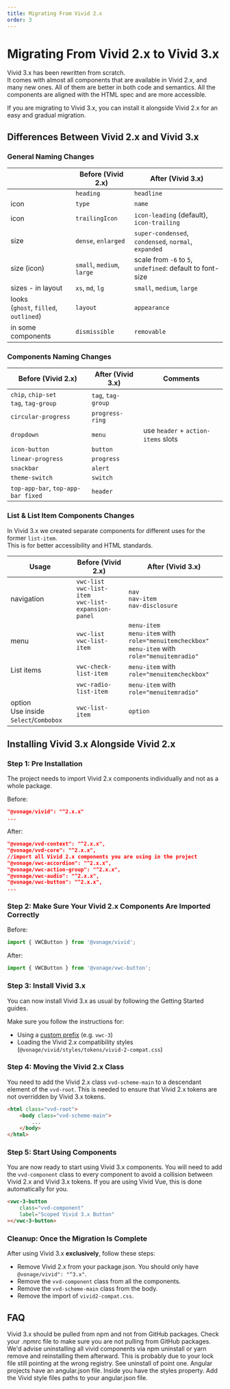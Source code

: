 ```yaml
---
title: Migrating From Vivid 2.x
order: 3
---
```


# Migrating From Vivid 2.x to Vivid 3.x

Vivid 3.x has been rewritten from scratch.<br />It comes with almost all components that are available in Vivid 2.x, and many new ones.
All of them are better in both code and semantics. All the components are aligned with the HTML spec and are more accessible.

If you are migrating to Vivid 3.x, you can install it alongside Vivid 2.x for an easy and gradual migration.

## Differences Between Vivid 2.x and Vivid 3.x

### General Naming Changes

|                                           | Before (Vivid 2.x)         | After (Vivid 3.x)                                              |
| ----------------------------------------- | -------------------------- | -------------------------------------------------------------- |
|                                           | `heading`                  | `headline`                                                     |
| icon                                      | `type`                     | `name`                                                         |
| icon                                      | `trailingIcon`             | `icon-leading` (default), `icon-trailing`                      |
| size                                      | `dense`, `enlarged`        | `super-condensed`, `condensed`, `normal`, `expanded`           |
| size (icon)                               | `small`, `medium`, `large` | scale from `-6` to `5`,<br/> `undefined`: default to font-size |
| sizes - in layout                         | `xs`, `md`, `lg`           | `small`, `medium`, `large`                                     |
| looks<br/>(`ghost`, `filled`, `outlined`) | `layout`                   | `appearance`                                                   |
| in some components                        | `dismissible`              | `removable`                                                    |

### Components Naming Changes

| Before (Vivid 2.x)                        | After (Vivid 3.x)  | Comments                            |
| ----------------------------------------- | ------------------ | ----------------------------------- |
| `chip`, `chip-set`<br/>`tag`, `tag-group` | `tag`, `tag-group` |                                     |
| `circular-progress`                       | `progress-ring`    |                                     |
| `dropdown`                                | `menu`             | use `header` + `action-items` slots |
| `icon-button`                             | `button`           |                                     |
| `linear-progress`                         | `progress`         |                                     |
| `snackbar`                                | `alert`            |                                     |
| `theme-switch`                            | `switch`           |                                     |
| `top-app-bar`, `top-app-bar fixed`        | `header`           |                                     |

### List & List Item Components Changes

In Vivid 3.x we created separate components for different uses for the former `list-item`.  
This is for better accessibility and HTML standards.

| Usage                                      | Before (Vivid 2.x)                                            | After (Vivid 3.x)                                                                                         |
| ------------------------------------------ | ------------------------------------------------------------- | --------------------------------------------------------------------------------------------------------- |
| navigation                                 | `vwc-list`<br/>`vwc-list-item`<br/>`vwc-list-expansion-panel` | `nav`<br/> `nav-item`<br/> `nav-disclosure`                                                               |
| menu                                       | `vwc-list`<br/>`vwc-list-item`                                | `menu-item`<br/> `menu-item` with `role="menuitemcheckbox"` <br/> `menu-item` with `role="menuitemradio"` |
| List items                                 | `vwc-check-list-item`                                         | `menu-item` with `role="menuitemcheckbox"`                                                                |
|                                            | `vwc-radio-list-item`                                         | `menu-item` with `role="menuitemradio"`                                                                   |
| option<br/> Use inside `Select`/`Combobox` | `vwc-list-item`                                               | `option`                                                                                                  |

## Installing Vivid 3.x Alongside Vivid 2.x

### Step 1: Pre Installation

The project needs to import Vivid 2.x components individually and not as a whole package.

Before:

```json
"@vonage/vivid": "^2.x.x"
...
```

After:

```json
"@vonage/vvd-context": "^2.x.x",
"@vonage/vvd-core": "^2.x.x",
//import all Vivid 2.x components you are using in the project
"@vonage/vwc-accordion": "^2.x.x",
"@vonage/vwc-action-group": "^2.x.x",
"@vonage/vwc-audio": "^2.x.x",
"@vonage/vwc-button": "^2.x.x",
...
```

### Step 2: Make Sure Your Vivid 2.x Components Are Imported Correctly

Before:

```js
import { VWCButton } from '@vonage/vivid';
```

After:

```js
import { VWCButton } from '@vonage/vwc-button';
```

### Step 3: Install Vivid 3.x

You can now install Vivid 3.x as usual by following the Getting Started guides.

Make sure you follow the instructions for:

- Using a [custom prefix](/guides/prefix/) (e.g. `vwc-3`)
- Loading the Vivid 2.x compatibility styles (`@vonage/vivid/styles/tokens/vivid-2-compat.css`)

### Step 4: Moving the Vivid 2.x Class

You need to add the Vivid 2.x class `vvd-scheme-main` to a descendant element of the `vvd-root`.
This is needed to ensure that Vivid 2.x tokens are not overridden by Vivid 3.x tokens.

```html
<html class="vvd-root">
	<body class="vvd-scheme-main">
		...
	</body>
</html>
```

### Step 5: Start Using Components

You are now ready to start using Vivid 3.x components.
You will need to add the `vvd-component` class to every component to avoid a collision between Vivid 2.x and Vivid 3.x tokens.
If you are using Vivid Vue, this is done automatically for you.

```html
<vwc-3-button
	class="vvd-component"
	label="Scoped Vivid 3.x Button"
></vwc-3-button>
```

### Cleanup: Once the Migration Is Complete

After using Vivid 3.x **exclusively**, follow these steps:

- Remove Vivid 2.x from your package.json. You should only have `@vonage/vivid": "^3.x"`.
- Remove the `vvd-component` class from all the components.
- Remove the `vvd-scheme-main` class from the body.
- Remove the import of `vivid2-compat.css`.

## FAQ

<vwc-accordion>
  <vwc-accordion-item heading="'No matching version found for' Error">
    Vivid 3.x should be pulled from npm and not from GitHub packages. Check your .npmrc file to make sure you are not pulling from GitHub packages. We'd advise uninstalling all vivid components via npm uninstall or yarn remove and reinstalling them afterward.
  </vwc-accordion-item>
  <vwc-accordion-item heading="403 in CI after installing from npm">
    This is probably due to your lock file still pointing at the wrong registry. See uninstall of point one.
  </vwc-accordion-item>
  <vwc-accordion-item heading="Loading external CSS in Angular">
    Angular projects have an angular.json file. Inside you have the styles property. Add the Vivid style files paths to your angular.json file.
  </vwc-accordion-item>
</vwc-accordion>
